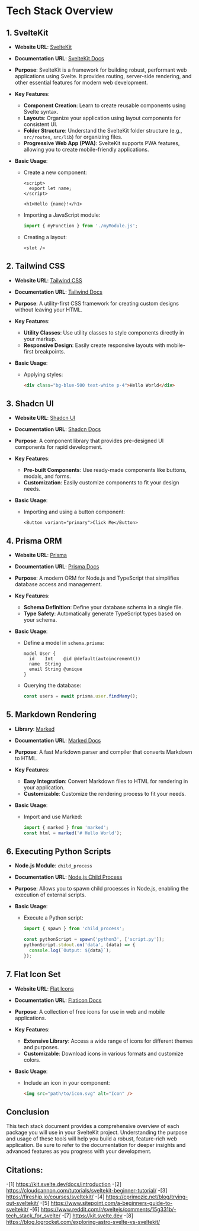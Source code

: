 # Tech Stack Overview

## 1. **SvelteKit**

- **Website URL**: [SvelteKit](https://kit.svelte.dev)
- **Documentation URL**: [SvelteKit Docs](https://kit.svelte.dev/docs/introduction)
- **Purpose**: SvelteKit is a framework for building robust, performant web applications using Svelte. It provides routing, server-side rendering, and other essential features for modern web development.
  
- **Key Features**:
  - **Component Creation**: Learn to create reusable components using Svelte syntax.
  - **Layouts**: Organize your application using layout components for consistent UI.
  - **Folder Structure**: Understand the SvelteKit folder structure (e.g., `src/routes`, `src/lib`) for organizing files.
  - **Progressive Web App (PWA)**: SvelteKit supports PWA features, allowing you to create mobile-friendly applications.
  
- **Basic Usage**:
  - Create a new component:
    ```svelte
    <script>
      export let name;
    </script>

    <h1>Hello {name}!</h1>
    ```
  - Importing a JavaScript module:
    ```javascript
    import { myFunction } from './myModule.js';
    ```
  - Creating a layout:
    ```svelte
    <slot />
    ```

## 2. **Tailwind CSS**

- **Website URL**: [Tailwind CSS](https://tailwindcss.com)
- **Documentation URL**: [Tailwind Docs](https://tailwindcss.com/docs/installation)
- **Purpose**: A utility-first CSS framework for creating custom designs without leaving your HTML.

- **Key Features**:
  - **Utility Classes**: Use utility classes to style components directly in your markup.
  - **Responsive Design**: Easily create responsive layouts with mobile-first breakpoints.

- **Basic Usage**:
  - Applying styles:
    ```html
    <div class="bg-blue-500 text-white p-4">Hello World</div>
    ```

## 3. **Shadcn UI**

- **Website URL**: [Shadcn UI](https://ui.shadcn.com/)
- **Documentation URL**: [Shadcn Docs](https://ui.shadcn.com/docs)
- **Purpose**: A component library that provides pre-designed UI components for rapid development.

- **Key Features**:
  - **Pre-built Components**: Use ready-made components like buttons, modals, and forms.
  - **Customization**: Easily customize components to fit your design needs.

- **Basic Usage**:
  - Importing and using a button component:
    ```svelte
    <Button variant="primary">Click Me</Button>
    ```

## 4. **Prisma ORM**

- **Website URL**: [Prisma](https://www.prisma.io)
- **Documentation URL**: [Prisma Docs](https://www.prisma.io/docs)
- **Purpose**: A modern ORM for Node.js and TypeScript that simplifies database access and management.

- **Key Features**:
  - **Schema Definition**: Define your database schema in a single file.
  - **Type Safety**: Automatically generate TypeScript types based on your schema.

- **Basic Usage**:
  - Define a model in `schema.prisma`:
    ```prisma
    model User {
      id    Int    @id @default(autoincrement())
      name  String
      email String @unique
    }
    ```
  - Querying the database:
    ```javascript
    const users = await prisma.user.findMany();
    ```

## 5. **Markdown Rendering**

- **Library**: [Marked](https://marked.js.org/)
- **Documentation URL**: [Marked Docs](https://marked.js.org/)
- **Purpose**: A fast Markdown parser and compiler that converts Markdown to HTML.

- **Key Features**:
  - **Easy Integration**: Convert Markdown files to HTML for rendering in your application.
  - **Customizable**: Customize the rendering process to fit your needs.

- **Basic Usage**:
  - Import and use Marked:
    ```javascript
    import { marked } from 'marked';
    const html = marked('# Hello World');
    ```

## 6. **Executing Python Scripts**

- **Node.js Module**: `child_process`
- **Documentation URL**: [Node.js Child Process](https://nodejs.org/api/child_process.html)
- **Purpose**: Allows you to spawn child processes in Node.js, enabling the execution of external scripts.

- **Basic Usage**:
  - Execute a Python script:
    ```javascript
    import { spawn } from 'child_process';

    const pythonScript = spawn('python3', ['script.py']);
    pythonScript.stdout.on('data', (data) => {
      console.log(`Output: ${data}`);
    });
    ```

## 7. **Flat Icon Set**

- **Website URL**: [Flat Icons](https://www.flaticon.com/)
- **Documentation URL**: [Flaticon Docs](https://www.flaticon.com/docs)
- **Purpose**: A collection of free icons for use in web and mobile applications.

- **Key Features**:
  - **Extensive Library**: Access a wide range of icons for different themes and purposes.
  - **Customizable**: Download icons in various formats and customize colors.

- **Basic Usage**:
  - Include an icon in your component:
    ```html
    <img src="path/to/icon.svg" alt="Icon" />
    ```

## Conclusion

This tech stack document provides a comprehensive overview of each package you will use in your SvelteKit project. Understanding the purpose and usage of these tools will help you build a robust, feature-rich web application. Be sure to refer to the documentation for deeper insights and advanced features as you progress with your development.

## Citations:
-[1] https://kit.svelte.dev/docs/introduction
-[2] https://cloudcannon.com/tutorials/sveltekit-beginner-tutorial/
-[3] https://fireship.io/courses/sveltekit/
-[4] https://cprimozic.net/blog/trying-out-sveltekit/
-[5] https://www.sitepoint.com/a-beginners-guide-to-sveltekit/
-[6] https://www.reddit.com/r/sveltejs/comments/15g331b/-tech_stack_for_svelte/
-[7] https://kit.svelte.dev
-[8] https://blog.logrocket.com/exploring-astro-svelte-vs-sveltekit/